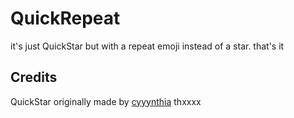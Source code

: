 # QuickRepeat

it's just QuickStar but with a repeat emoji instead of a star. that's it

## Credits

QuickStar originally made by [cyyynthia](https://github.com/cyyynthia) thxxxx
